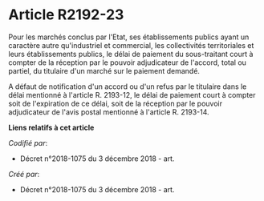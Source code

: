 # Article R2192-23

Pour les marchés conclus par l'Etat, ses établissements publics ayant un caractère autre qu'industriel et commercial, les
collectivités territoriales et leurs établissements publics, le délai de paiement du sous-traitant court à compter de la
réception par le pouvoir adjudicateur de l'accord, total ou partiel, du titulaire d'un marché sur le paiement demandé.

A défaut de notification d'un accord ou d'un refus par le titulaire dans le délai mentionné à l'article R. 2193-12, le délai
de paiement court à compter soit de l'expiration de ce délai, soit de la réception par le pouvoir adjudicateur de l'avis
postal mentionné à l'article R. 2193-14.

**Liens relatifs à cet article**

_Codifié par_:

  - Décret n°2018-1075 du 3 décembre 2018 - art.

_Créé par_:

  - Décret n°2018-1075 du 3 décembre 2018 - art.
